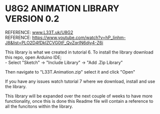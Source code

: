 # U8G2 ANIMATION LIBRARY VERSION 0.2

REFERENCE: www.L33T.uk/U8G2 \
REFERENCE: https://www.youtube.com/watch?v=hP_Iinhm-J8&list=PLO2D4fDkIZCVG0tF_QvZqrIN6djy4-Z6i

This library is what we created in tutorial 6. To install the library download this repo, open Arduino IDE; \
    -     Select "Sketch" -> "Include Library" -> "Add .Zip Library"
    
Then navigate to "L33T.Animation.zip" select it and click "Open" 

If you have any issues watch tutorial 7 where we download, install and use the library.

This library will be expanded over the next couple of weeks to have more functionality, once this is done this Readme file will contain a reference to all the funcitons within the library.

